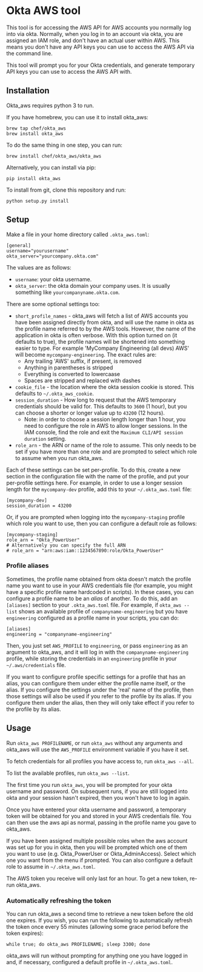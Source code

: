 # Okta AWS tool

This tool is for accessing the AWS API for AWS accounts you normally log
into via okta. Normally, when you log in to an account via okta, you are
assigned an IAM role, and don't have an actual user within AWS. This means you
don't have any API keys you can use to access the AWS API via the command
line.

This tool will prompt you for your Okta credentials, and generate temporary
API keys you can use to access the AWS API with.

## Installation

Okta_aws requires python 3 to run.

If you have homebrew, you can use it to install okta_aws:

    brew tap chef/okta_aws
    brew install okta_aws

To do the same thing in one step, you can run:

    brew install chef/okta_aws/okta_aws

Alternatively, you can install via pip:

    pip install okta_aws

To install from git, clone this repository and run:

    python setup.py install

## Setup

Make a file in your home directory called `.okta_aws.toml`:

    [general]
    username="yourusername"
    okta_server="yourcompany.okta.com"

The values are as follows:

* `username`: your okta username.
* `okta_server`: the okta domain your company uses. It is usually something
  like `yourcompanyname.okta.com`.

There are some optional settings too:

* `short_profile_names` - okta_aws will fetch a list of AWS accounts you have
  been assigned directly from okta, and will use the name in okta as the
  profile name referred to by the AWS tools. However, the name of the
  application in okta is often verbose. With this option turned on (it
  defaults to true), the profile names will be shortened into something easier
  to type. For example 'MyCompany Engineering (all devs) AWS' will become
  `mycompany-engineering`. The exact rules are:
  * Any trailing 'AWS' suffix, if present, is removed
  * Anything in parentheses is stripped
  * Everything is converted to lowercaase
  * Spaces are stripped and replaced with dashes
* `cookie_file` - the location where the okta session cookie is stored. This
  defaults to `~/.okta_aws_cookie`.
* `session_duration` - How long to request that the AWS temporary credentials
  should be valid for. This defaults to `3600` (1 hour), but you can choose a
  shorter or longer value up to `43200` (12 hours).
  * Note: in order to choose a session length longer than 1 hour, you need to
    configure the role in AWS to allow longer sessions. In the IAM console,
    find the role and exit the `Maximum CLI/API session duration` setting.
* `role_arn` - the ARN or name of the role to assume. This only needs to be
  set if you have more than one role and are prompted to select which role to
  assume when you run okta_aws.

Each of these settings can be set per-profile. To do this, create a new
section in the configuration file with the name of the profile, and put your
per-profile settings here. For example, in order to use a longer session
length for the `mycompany-dev` profile, add this to your `~/.okta_aws.toml`
file:

```
[mycompany-dev]
session_duration = 43200
```

Or, if you are prompted when logging into the `mycompany-staging` profile
which role you want to use, then you can configure a default role as follows:

```
[mycompany-staging]
role_arn = "Okta_PowerUser"
# Alternatively you can specify the full ARN
# role_arn = "arn:aws:iam::1234567890:role/Okta_PowerUser"
```

### Profile aliases

Sometimes, the profile name obtained from okta doesn't match the profile name
you want to use in your AWS credentials file (for example, you might have a
specific profile name hardcoded in scripts). In these cases, you can configure
a profile name to be an _alias_ of another. To do this, add an `[aliases]`
section to your `.okta_aws.toml` file. For example, if `okta_aws --list` shows
an available profile of `companyname-engineering` but you have
`engineering` configured as a profile name in your scripts, you can do:

```
[aliases]
engineering = "companyname-engineering"
```

Then, you just set `AWS_PROFILE` to `engineering`, or pass `engineering` as an
argument to okta_aws, and it will log in with the `companyname-engineering`
profile, while storing the credentials in an `engineering` profile in your
`~/.aws/credentials` file.

If you want to configure profile specific settings for a profile that has an
alias, you can configure them under either the profile name itself, or the
alias. If you configure the settings under the 'real' name of the profile,
then those settings will also be used if you refer to the profile by its
alias. If you configure them under the alias, then they will only take effect
if you refer to the profile by its alias.

## Usage

Run `okta_aws PROFILENAME`, or run `okta_aws` without any arguments and
okta_aws will use the `AWS_PROFILE` environment variable if you have it set.

To fetch credentials for all profiles you have access to, run `okta_aws --all`.

To list the available profiles, run `okta_aws --list`.

The first time you run `okta_aws`, you will be prompted for your okta username
and password. On subsequent runs, if you are still logged into okta and your
session hasn't expired, then you won't have to log in again.

Once you have entered your okta username and password, a temporary token will
be obtained for you and stored in your AWS credentials file. You can then use
the aws api as normal, passing in the profile name you gave to okta_aws.

If you have been assigned multiple possible roles when the aws account was set
up for you in okta, then you will be prompted which one of them you want to
use (e.g. Okta_PowerUser or Okta_AdminAccess). Select which one you want from
the menu if prompted. You can also configure a default role to assume in
`~/.okta_aws.toml`.

The AWS token you receive will only last for an hour. To get a new token,
re-run okta_aws.

### Automatically refreshing the token

You can run okta_aws a second time to retrieve a new token before the old one
expires. If you wish, you can run the following to automatically refresh the
token once every 55 minutes (allowing some grace period before the token
expires):

    while true; do okta_aws PROFILENAME; sleep 3300; done

okta_aws will run without prompting for anything one you have logged in and,
if necessary, configured a default profile in `~/.okta_aws.toml`.
